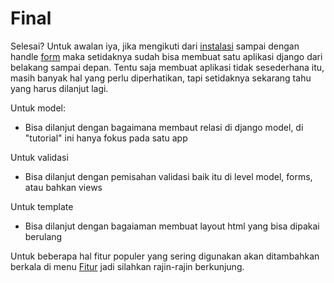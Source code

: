 # Final

Selesai? Untuk awalan iya, jika mengikuti dari [instalasi](build-web/setup.md) sampai dengan handle [form](build-web/form.md) maka setidaknya sudah bisa membuat satu aplikasi django dari belakang sampai depan. Tentu saja membuat aplikasi tidak sesederhana itu, masih banyak hal yang perlu diperhatikan, tapi setidaknya sekarang tahu yang harus dilanjut lagi.

Untuk model:
- Bisa dilanjut dengan bagaimana membaut relasi di django model, di "tutorial" ini hanya fokus pada satu app

Untuk validasi
- Bisa dilanjut dengan pemisahan validasi baik itu di level model, forms, atau bahkan views

Untuk template
- Bisa dilanjut dengan bagaiaman membuat layout html yang bisa dipakai berulang

Untuk beberapa hal fitur populer yang sering digunakan akan ditambahkan berkala di menu [Fitur](feature/) jadi silahkan rajin-rajin berkunjung.